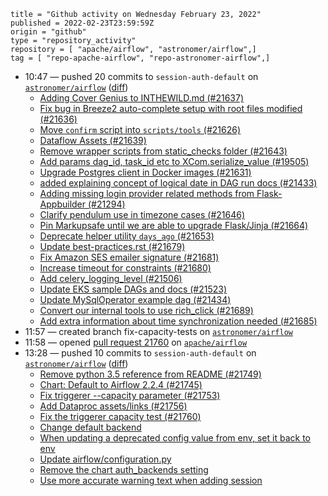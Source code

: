 ```
title = "Github activity on Wednesday February 23, 2022"
published = 2022-02-23T23:59:59Z
origin = "github"
type = "repository_activity"
repository = [ "apache/airflow", "astronomer/airflow",]
tag = [ "repo-apache-airflow", "repo-astronomer-airflow",]
```

* 10:47 — pushed 20 commits to `session-auth-default` on [`astronomer/airflow`](https://github.com/astronomer/airflow) ([diff](https://github.com/astronomer/airflow/compare/a60a6f27c174be7be31cb9c5452353be2e30c885..0d9c4b21c105fdfc61c6b45d574dc07487b9423b))
  * [Adding Cover Genius to INTHEWILD.md (#21637)](https://github.com/astronomer/airflow/commit/ea21cb3320afcb8150f463ebc8d01798a5d34166)
  * [Fix bug in Breeze2 auto-complete setup with root files modified (#21636)](https://github.com/astronomer/airflow/commit/42469f0434f1377c9f9dfd78cbf033ef21e2e505)
  * [Move `confirm` script into `scripts/tools` (#21626)](https://github.com/astronomer/airflow/commit/074b0c9e6248983c3798227065717570230a35af)
  * [Dataflow Assets (#21639)](https://github.com/astronomer/airflow/commit/295efd36eac074578e4b54a69d71c2924984326d)
  * [Remove wrapper scripts from static_checks folder (#21643)](https://github.com/astronomer/airflow/commit/4ca837a4bb365aa4a8652c48b50f41072971c465)
  * [Add params dag_id, task_id etc to XCom.serialize_value (#19505)](https://github.com/astronomer/airflow/commit/56285eee04285d8b6fac90911248d7e9dd5504d8)
  * [Upgrade Postgres client in Docker images (#21631)](https://github.com/astronomer/airflow/commit/5a38d15e539ca3bb16a86d14a6da2939f1ebb257)
  * [added explaining concept of logical date in DAG run docs (#21433)](https://github.com/astronomer/airflow/commit/752d53860e636ead2be7c3f2044b9b312ba86b95)
  * [Adding missing login provider related methods from Flask-Appbuilder (#21294)](https://github.com/astronomer/airflow/commit/38894e8013b5c38468e912164f80282e3b579993)
  * [Clarify pendulum use in timezone cases (#21646)](https://github.com/astronomer/airflow/commit/f011da235f705411239d992bc3c92f1c072f89a9)
  * [Pin Markupsafe until we are able to upgrade Flask/Jinja (#21664)](https://github.com/astronomer/airflow/commit/366c66b8f6eddc0d22028ef494c62bb757bd8b8b)
  * [Deprecate helper utility `days_ago` (#21653)](https://github.com/astronomer/airflow/commit/78490f86bfab195cc98a7b700c26c24a1aa2eb17)
  * [Update best-practices.rst (#21679)](https://github.com/astronomer/airflow/commit/b48dc4da9ec529745e689d101441a05a5579ef46)
  * [Fix Amazon SES emailer signature (#21681)](https://github.com/astronomer/airflow/commit/b28f4c578c0b598f98731350a93ee87956d866ae)
  * [Increase timeout for constraints (#21680)](https://github.com/astronomer/airflow/commit/61e8a5c96fcd1d965910b07ebac20a1e8c91bed1)
  * [Add celery_logging_level (#21506)](https://github.com/astronomer/airflow/commit/ecd85f8c1c859a2e03d3f943f603e07df46ff303)
  * [Update EKS sample DAGs and docs (#21523)](https://github.com/astronomer/airflow/commit/dec05fb6b29f2aff454bcbc3939b3b78ba5b785f)
  * [Update MySqlOperator example dag (#21434)](https://github.com/astronomer/airflow/commit/68da4d84ef3e182916e2ca7ce4909f7f5e22e21f)
  * [Convert our internal tools to use rich_click (#21689)](https://github.com/astronomer/airflow/commit/066ba15c3b5c77b0f78459a3b2d12f3e8dc17d7e)
  * [Add extra information about time synchronization needed (#21685)](https://github.com/astronomer/airflow/commit/d8ae7df08168fd3ab92ed0d917f9b5dd34d1354d)
* 11:57 — created branch fix-capacity-tests on [`astronomer/airflow`](https://github.com/astronomer/airflow)
* 11:58 — opened [pull request 21760](https://github.com/apache/airflow/pull/21760) on [`apache/airflow`](https://github.com/apache/airflow)
* 13:28 — pushed 10 commits to `session-auth-default` on [`astronomer/airflow`](https://github.com/astronomer/airflow) ([diff](https://github.com/astronomer/airflow/compare/0d9c4b21c105fdfc61c6b45d574dc07487b9423b..6816cae658bee9a3ab976eecb6d65344856cdc95))
  * [Remove python 3.5 reference from README (#21749)](https://github.com/astronomer/airflow/commit/2689624c5cc944805a42d26bb957091b3283dcfb)
  * [Chart: Default to Airflow 2.2.4 (#21745)](https://github.com/astronomer/airflow/commit/169b196d189242c4f7d26bf1fa4dd5a8b5da12d4)
  * [Fix triggerer --capacity parameter (#21753)](https://github.com/astronomer/airflow/commit/9076b67c05cdba23e8fa51ebe5ad7f7d53e1c2ba)
  * [Add Dataproc assets/links (#21756)](https://github.com/astronomer/airflow/commit/3b4c26eb3a1c8d4938be80ab7fa0711561e91f8f)
  * [Fix the triggerer capacity test (#21760)](https://github.com/astronomer/airflow/commit/e1fe30c70d0fe9c033db9daf9d4420f7fa815b2d)
  * [Change default backend](https://github.com/astronomer/airflow/commit/d3bc8c2ad3c60c512f45cd7cf4b4b26644d386fe)
  * [When updating a deprecated config value from env, set it back to env](https://github.com/astronomer/airflow/commit/456fb89de185f04d71c9362c67d7751746f0f3ae)
  * [Update airflow/configuration.py](https://github.com/astronomer/airflow/commit/94cf0f59e18987ed24df603334a3dfd0c1d5e3e1)
  * [Remove the chart auth_backends setting](https://github.com/astronomer/airflow/commit/b5cd3441955260d6fcc65d586800e728ccbf5815)
  * [Use more accurate warning text when adding session](https://github.com/astronomer/airflow/commit/6816cae658bee9a3ab976eecb6d65344856cdc95)
